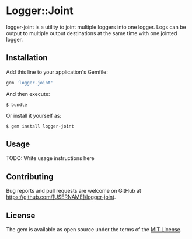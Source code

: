 Logger::Joint
=============

logger-joint is a utility to joint multiple loggers into one logger.
Logs can be output to multiple output destinations at the same time
with one jointed logger.

Installation
------------

Add this line to your application's Gemfile:

```ruby
gem 'logger-joint'
```

And then execute:

    $ bundle

Or install it yourself as:

    $ gem install logger-joint

Usage
-----

TODO: Write usage instructions here

Contributing
------------

Bug reports and pull requests are welcome on GitHub at https://github.com/[USERNAME]/logger-joint.

License
-------

The gem is available as open source under the terms of the [MIT License](https://opensource.org/licenses/MIT).
